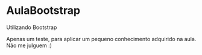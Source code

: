 # AulaBootstrap
Utilizando Bootstrap

Apenas um teste, para aplicar um pequeno conhecimento adquirido na aula. Não me julguem :)
